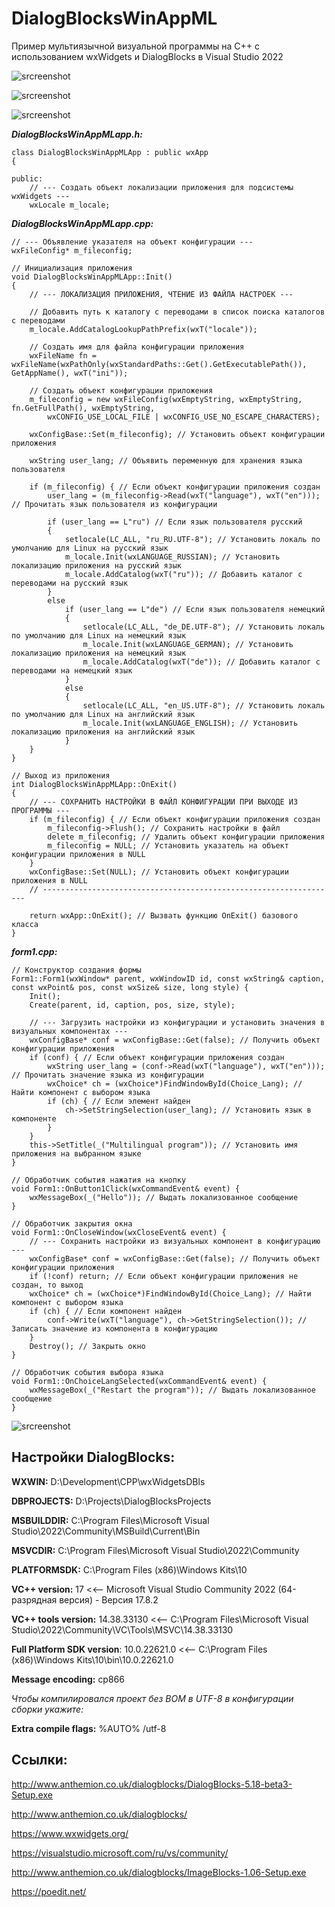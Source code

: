 # DialogBlocksWinAppML
Пример мультиязычной визуальной программы на C++ с использованием wxWidgets и DialogBlocks в Visual Studio 2022

![srcreenshot](screenshot1.png)

![srcreenshot](screenshot2.png)

![srcreenshot](screenshot3.png)

***DialogBlocksWinAppMLapp.h:***

```
class DialogBlocksWinAppMLApp : public wxApp
{

public:
	// --- Создать объект локализации приложения для подсистемы wxWidgets ---
	wxLocale m_locale; 

```

***DialogBlocksWinAppMLapp.cpp:***

```
// --- Объявление указателя на объект конфигурации ---
wxFileConfig* m_fileconfig;

```
```
// Инициализация приложения
void DialogBlocksWinAppMLApp::Init()
{
	// --- ЛОКАЛИЗАЦИЯ ПРИЛОЖЕНИЯ, ЧТЕНИЕ ИЗ ФАЙЛА НАСТРОЕК ---

	// Добавить путь к каталогу с переводами в список поиска каталогов с переводами
	m_locale.AddCatalogLookupPathPrefix(wxT("locale"));

	// Создать имя для файла конфигурации приложения
	wxFileName fn = wxFileName(wxPathOnly(wxStandardPaths::Get().GetExecutablePath()), GetAppName(), wxT("ini"));

	// Создать объект конфигурации приложения
	m_fileconfig = new wxFileConfig(wxEmptyString, wxEmptyString, fn.GetFullPath(), wxEmptyString,
		wxCONFIG_USE_LOCAL_FILE | wxCONFIG_USE_NO_ESCAPE_CHARACTERS);

	wxConfigBase::Set(m_fileconfig); // Установить объект конфигурации приложения

	wxString user_lang; // Объявить переменную для хранения языка пользователя

	if (m_fileconfig) { // Если объект конфигурации приложения создан
		user_lang = (m_fileconfig->Read(wxT("language"), wxT("en"))); // Прочитать язык пользователя из конфигурации

		if (user_lang == L"ru") // Если язык пользователя русский
		{
			setlocale(LC_ALL, "ru_RU.UTF-8"); // Установить локаль по умолчанию для Linux на русский язык
			m_locale.Init(wxLANGUAGE_RUSSIAN); // Установить локализацию приложения на русский язык
			m_locale.AddCatalog(wxT("ru")); // Добавить каталог с переводами на русский язык	
		}
		else
			if (user_lang == L"de") // Если язык пользователя немецкий
			{
				setlocale(LC_ALL, "de_DE.UTF-8"); // Установить локаль по умолчанию для Linux на немецкий язык
				m_locale.Init(wxLANGUAGE_GERMAN); // Установить локализацию приложения на немецкий язык
				m_locale.AddCatalog(wxT("de")); // Добавить каталог с переводами на немецкий язык
			}
			else
			{
				setlocale(LC_ALL, "en_US.UTF-8"); // Установить локаль по умолчанию для Linux на английский язык
				m_locale.Init(wxLANGUAGE_ENGLISH); // Установить локализацию приложения на английский язык
			}
	}
}
```

```
// Выход из приложения
int DialogBlocksWinAppMLApp::OnExit()
{
	// --- СОХРАНИТЬ НАСТРОЙКИ В ФАЙЛ КОНФИГУРАЦИИ ПРИ ВЫХОДЕ ИЗ ПРОГРАММЫ ---
	if (m_fileconfig) { // Если объект конфигурации приложения создан
		m_fileconfig->Flush(); // Сохранить настройки в файл
		delete m_fileconfig; // Удалить объект конфигурации приложения
		m_fileconfig = NULL; // Установить указатель на объект конфигурации приложения в NULL
	}
	wxConfigBase::Set(NULL); // Установить объект конфигурации приложения в NULL
	// ------------------------------------------------------------------

	return wxApp::OnExit(); // Вызвать функцию OnExit() базового класса
}
```

***form1.cpp:***

```
// Конструктор создания формы
Form1::Form1(wxWindow* parent, wxWindowID id, const wxString& caption, const wxPoint& pos, const wxSize& size, long style) {
	Init();
	Create(parent, id, caption, pos, size, style);

	// --- Загрузить настройки из конфигурации и установить значения в визуальных компонентах ---
	wxConfigBase* conf = wxConfigBase::Get(false); // Получить объект конфигурации приложения
	if (conf) { // Если объект конфигурации приложения создан
		wxString user_lang = (conf->Read(wxT("language"), wxT("en"))); // Прочитать значение языка из конфигурации
		wxChoice* ch = (wxChoice*)FindWindowById(Choice_Lang); // Найти компонент с выбором языка
		if (ch) { // Если элемент найден
			ch->SetStringSelection(user_lang); // Установить язык в компоненте
		}
	}
	this->SetTitle(_("Multilingual program")); // Установить имя приложения на выбранном языке
}
```

```
// Обработчик события нажатия на кнопку
void Form1::OnButton1Click(wxCommandEvent& event) {
	wxMessageBox(_("Hello")); // Выдать локализованное сообщение
}
```

```
// Обработчик закрытия окна
void Form1::OnCloseWindow(wxCloseEvent& event) {
	// --- Сохранить настройки из визуальных компонент в конфигурацию ---
	wxConfigBase* conf = wxConfigBase::Get(false); // Получить объект конфигурации приложения
	if (!conf) return; // Если объект конфигурации приложения не создан, то выход
	wxChoice* ch = (wxChoice*)FindWindowById(Choice_Lang); // Найти компонент с выбором языка
	if (ch) { // Если компонент найден
		conf->Write(wxT("language"), ch->GetStringSelection()); // Записать значение из компонента в конфигурацию
	}
	Destroy(); // Закрыть окно
}
```

```
// Обработчик события выбора языка
void Form1::OnChoiceLangSelected(wxCommandEvent& event) {
	wxMessageBox(_("Restart the program")); // Выдать локализованное сообщение
}

```

![srcreenshot](screenshot4.png)

## Настройки DialogBlocks:

**WXWIN:** D:\Development\CPP\wxWidgetsDBls

**DBPROJECTS:** D:\Projects\DialogBlocksProjects

**MSBUILDDIR:** C:\Program Files\Microsoft Visual Studio\2022\Community\MSBuild\Current\Bin

**MSVCDIR:** C:\Program Files\Microsoft Visual Studio\2022\Community

**PLATFORMSDK:** C:\Program Files (x86)\Windows Kits\10

**VC++ version:** 17 <<-- Microsoft Visual Studio Community 2022 (64-разрядная версия) - Версия 17.8.2

**VC++ tools version:** 14.38.33130 <<-- C:\Program Files\Microsoft Visual Studio\2022\Community\VC\Tools\MSVC\14.38.33130

**Full Platform SDK version**: 10.0.22621.0 <<-- C:\Program Files (x86)\Windows Kits\10\bin\10.0.22621.0

**Message encoding:** cp866

*Чтобы компилировался проект без BOM в UTF-8 в конфигурации сборки укажите:*

**Extra compile flags:** %AUTO% /utf-8


## Ссылки:

http://www.anthemion.co.uk/dialogblocks/DialogBlocks-5.18-beta3-Setup.exe

http://www.anthemion.co.uk/dialogblocks/

https://www.wxwidgets.org/

https://visualstudio.microsoft.com/ru/vs/community/

http://www.anthemion.co.uk/dialogblocks/ImageBlocks-1.06-Setup.exe

https://poedit.net/
